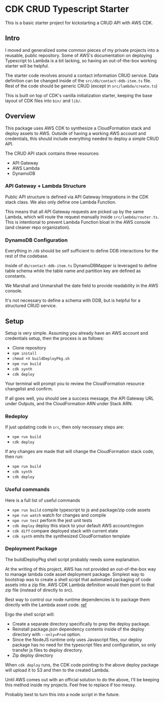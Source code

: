 # CDK CRUD Typescript Starter

This is a basic starter project for kickstarting a CRUD API with AWS CDK.

## Intro

I moved and generalized some common pieces of my private projects into a reusable, public repository. Some of AWS's documentation on deploying Typescript to Lambda is a bit lacking, so  having an out-of-the-box working starter will be helpful.

The starter code revolves around a contact information CRUD service. Data definition can be changed inside of the `src/db/contact-ddb-item.ts` file. Rest of the code should be generic CRUD (except in `src/lambda/create.ts`)

This is built on top of CDK's vanilla initialization starter, keeping the base layout of CDK files into `bin/` and `lib/`.

## Overview

This package uses AWS CDK to synthesize a CloudFormation stack and deploy assets to AWS. Outside of having a working AWS account and credentials, this should include everything needed to deploy a simple CRUD API.

The CRUD API stack contains three resources:
* API Gateway
* AWS Lambda
* DynamoDB

### API Gateway + Lambda Structure

Public API structure is defined via API Gateway Integrations in the CDK stack class. We also only define one Lambda Function.

This means that all API Gateway requests are picked up by the same Lambda, which will route the request manually inside `src/lambda/router.ts`. This is intentional to prevent Lambda Function bloat in the AWS console (and cleaner repo organization).

### DynamoDB Configuration

Everything in  `/db` should be self sufficient to define DDB interactions for the rest of the codebase.

Inside of `db/contact-ddb-item.ts` DynamoDBMapper is leveraged to define table schema while the table name and partition key are defined as constants.

We Marshall and Unmarshall the date field to provide readability in the AWS console.

It's not necessary to define a schema with DDB, but is helpful for a structured CRUD service.


## Setup

Setup is very simple. Assuming you already have an AWS account and credentials setup, then the process is as follows:

* Clone repository
* `npm install`
* `chmod +X buildDeployPkg.sh`
* `npm run build`
* `cdk synth`
* `cdk deploy`

Your terminal will prompt you to review the CloudFormation resource changelist and confirm.

If all goes well, you should see a success message, the API Gateway URL under Outputs, and the CloudFormation ARN under Stack ARN.

### Redeploy
If just updating code in `src`, then only necessary steps are:
* `npm run build`
* `cdk deploy`

If any changes are made that will change the CloudFormation stack code, then run:
* `npm run build`
* `cdk synth`
* `cdk deploy`

### Useful commands
Here is a full list of useful commands

 * `npm run build`   compile typescript to js and package/zip code assets
 * `npm run watch`   watch for changes and compile
 * `npm run test`    perform the jest unit tests
 * `cdk deploy`      deploy this stack to your default AWS account/region
 * `cdk diff`        compare deployed stack with current state
 * `cdk synth`       emits the synthesized CloudFormation template


### Deployment Package
The buildDeployPkg shell script probably needs some explanation.

At the writing of this project, AWS has not provided an out-of-the-box way to manage lambda code asset deployment package. Simplest way to bootstrap was to create a shell script that automated packaging of code assets into a zip file. AWS CDK Lambda definition would then point to that zip file (instead of directly to src).

Best way to control our node runtime dependencies is to package them directly with the Lambda asset code. [ref](https://docs.aws.amazon.com/lambda/latest/dg/best-practices.html)

Ergo the shell script will:

* Create a separate directory specifically to prep the deploy package.
* Reinstall package.json dependency contents inside of the deploy directory with `--only=Prod` option.
* Since the NodeJS runtime only uses Javascript files, our deploy package has no need for the typescript files and configuration, so only transfer js files to deploy directory.
* Zip deploy directory

When `cdk deploy` runs, the CDK code pointing to the above deploy package will upload it to S3 and then to the created Lambda. 

Until AWS comes out with an official solution to do the above, I'll be keeping this method inside my projects. Feel free to replace if too messy.

Probably best to turn this into a node script in the future.
